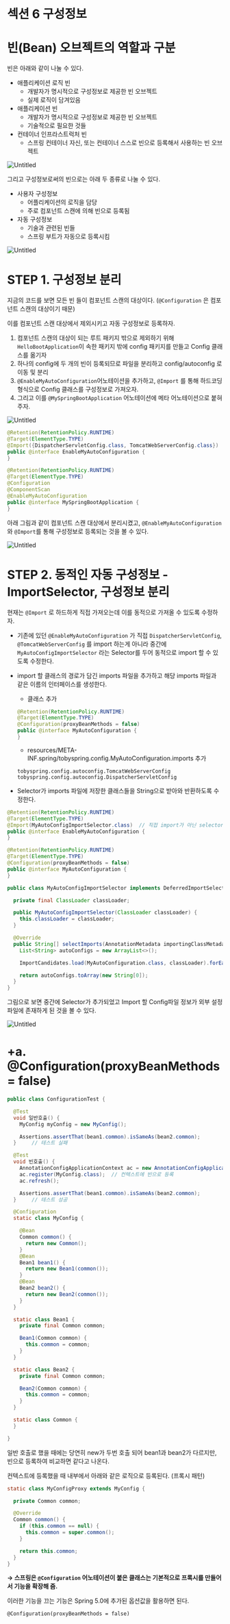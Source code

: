 # 섹션 6 구성정보

# 빈(Bean) 오브젝트의 역할과 구분

빈은 아래와 같이 나눌 수 있다.

- 애플리케이션 로직 빈
    - 개발자가 명시적으로 구성정보로 제공한 빈 오브젝트
    - 실제 로직이 담겨있음
- 애플리케이션 빈
    - 개발자가 명시적으로 구성정보로 제공한 빈 오브젝트
    - 기술적으로 필요한 것들
- 컨테이너 인프라스트럭처 빈
    - 스프링 컨테이너 자신, 또는 컨테이너 스스로 빈으로 등록해서 사용하는 빈 오브젝트

![Untitled](https://github.com/Yapp-Beyond-Spring/Toby-Springboot/assets/77145383/db3d19e1-22b7-4951-8b01-82a5ee7c1dd2)

그리고 구성정보로써의 빈으로는 아래 두 종류로 나눌 수 있다.

- 사용자 구성정보
    - 어플리케이션의 로직을 담당
    - 주로 컴포넌트 스캔에 의해 빈으로 등록됨
- 자동 구성정보
    - 기술과 관련된 빈들
    - 스프링 부트가 자동으로 등록시킴

![Untitled](https://github.com/Yapp-Beyond-Spring/Toby-Springboot/assets/77145383/77793e0c-1818-46c2-8407-57b621827fa0)

# STEP 1. 구성정보 분리

지금의 코드를 보면 모든 빈 들이 컴포넌트 스캔의 대상이다. (`@Configuration` 은 컴포넌트 스캔의 대상이기 때문)

이를 컴포넌트 스캔 대상에서 제외시키고 자동 구성정보로 등록하자.

1. 컴포넌트 스캔의 대상이 되는 루트 패키지 밖으로 제외하기 위해 `HelloBootApplication`이 속한 패키지 밖에 config 패키지를 만들고 Config 클래스를 옮기자
2. 하나의 config에 두 개의 빈이 등록되므로 파일을 분리하고 config/autoconfig 로 이동 및 분리
3. `@EnableMyAutoConfiguration`어노테이션을 추가하고, `@Import` 를 통해 하드코딩 형식으로 Config 클래스를 구성정보로 가져오자.
4. 그리고 이를 `@MySpringBootApplication` 어노테이션에 메타 어노테이션으로 붙혀주자.

![Untitled](https://github.com/Yapp-Beyond-Spring/Toby-Springboot/assets/77145383/ef86bff8-34c0-49bc-b282-168f22de2a0b)

```java
@Retention(RetentionPolicy.RUNTIME)
@Target(ElementType.TYPE)
@Import({DispatcherServletConfig.class, TomcatWebServerConfig.class})
public @interface EnableMyAutoConfiguration {
}

@Retention(RetentionPolicy.RUNTIME)
@Target(ElementType.TYPE)
@Configuration
@ComponentScan
@EnableMyAutoConfiguration
public @interface MySpringBootApplication {
}
```

아래 그림과 같이 컴포넌트 스캔 대상에서 분리시켰고, `@EnableMyAutoConfiguration` 와 `@Import`를 통해 구성정보로 등록되는 것을 볼 수 있다.

![Untitled](https://github.com/Yapp-Beyond-Spring/Toby-Springboot/assets/77145383/a167faeb-1dc5-4b17-912b-0213ee81422e)

# STEP 2. 동적인 자동 구성정보 - ImportSelector, 구성정보 분리

현재는 `@Import` 로 하드하게 직접 가져오는데 이를 동적으로 가져올 수 있도록 수정하자.

- 기존에 있던 `@EnableMyAutoConfiguration` 가 직접 `DispatcherServletConfig`, `@TomcatWebServerConfig` 를 import 하는게 아니라 중간에 `MyAutoConfigImportSelector` 라는 Selector를 두어 동적으로 import 할 수 있도록 수정한다.
- import 할 클래스의 경로가 담긴 imports 파일을 추가하고 해당 imports 파일과 같은 이름의 인터페이스를 생성한다.
    - 클래스 추가
    
    ```java
    @Retention(RetentionPolicy.RUNTIME)
    @Target(ElementType.TYPE)
    @Configuration(proxyBeanMethods = false)
    public @interface MyAutoConfiguration {
    }
    ```
    
    - resources/META-INF.spring/tobyspring.config.MyAutoConfiguration.imports 추가
    
    ```
    tobyspring.config.autoconfig.TomcatWebServerConfig
    tobyspring.config.autoconfig.DispatcherServletConfig
    ```
    
- Selector가 imports 파일에 저장한 클래스들을 String으로 받아와 반환하도록 수정한다.

```java
@Retention(RetentionPolicy.RUNTIME)
@Target(ElementType.TYPE)
@Import(MyAutoConfigImportSelector.class)  // 직접 import가 아닌 selector를 가져옴
public @interface EnableMyAutoConfiguration {
}

@Retention(RetentionPolicy.RUNTIME)
@Target(ElementType.TYPE)
@Configuration(proxyBeanMethods = false)
public @interface MyAutoConfiguration {
}

public class MyAutoConfigImportSelector implements DeferredImportSelector {

  private final ClassLoader classLoader;

  public MyAutoConfigImportSelector(ClassLoader classLoader) {
    this.classLoader = classLoader;
  }

  @Override
  public String[] selectImports(AnnotationMetadata importingClassMetadata) {
    List<String> autoConfigs = new ArrayList<>();

    ImportCandidates.load(MyAutoConfiguration.class, classLoader).forEach(autoConfigs::add);

    return autoConfigs.toArray(new String[0]);
  }
}
```

그림으로 보면 중간에 Selector가 추가되었고 Import 할 Config파일 정보가 외부 설정파일에 존재하게 된 것을 볼 수 있다.

![Untitled](https://github.com/Yapp-Beyond-Spring/Toby-Springboot/assets/77145383/21bcf948-9eaf-450a-a569-662c8fcc22b8)

# +a. @Configuration(proxyBeanMethods = false)

```java
public class ConfigurationTest {

  @Test
  void 일반호출() {
    MyConfig myConfig = new MyConfig();

    Assertions.assertThat(bean1.common).isSameAs(bean2.common);
  }     // 테스트 실패

  @Test
  void 빈호출() {
    AnnotationConfigApplicationContext ac = new AnnotationConfigApplicationContext();
    ac.register(MyConfig.class);  // 컨텍스트에 빈으로 등록
    ac.refresh();

    Assertions.assertThat(bean1.common).isSameAs(bean2.common);
  }     // 테스트 성공

  @Configuration
  static class MyConfig {

    @Bean
    Common common() {
      return new Common();
    }
    @Bean
    Bean1 bean1() {
      return new Bean1(common());
    }
    @Bean
    Bean2 bean2() {
      return new Bean2(common());
    }
  }

  static class Bean1 {
    private final Common common;

    Bean1(Common common) {
      this.common = common;
    }
  }

  static class Bean2 {
    private final Common common;

    Bean2(Common common) {
      this.common = common;
    }
  }

  static class Common {
  }

}
```

일반 호출로 했을 때에는 당연히 new가 두번 호출 되어 bean1과 bean2가 다르지만, 빈으로 등록하여 비교하면 같다고 나온다.

컨텍스트에 등록했을 때 내부에서 아래와 같은 로직으로 등록된다. (프록시 패턴)

```java
static class MyConfigProxy extends MyConfig {

  private Common common;

  @Override
  Common common() {
    if (this.common == null) {
      this.common = super.common();
    }

    return this.common;
  }
}
```

**→ 스프링은 `@Configuration` 어노테이션이 붙은 클래스는 기본적으로 프록시를 만들어서 기능을 확장해 줌.**

이러한 기능을 끄는 기능은 Spring 5.0에 추가된 옵션값을 활용하면 된다.

`@Configuration(proxyBeanMethods = false)`
